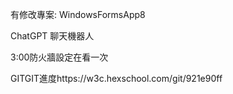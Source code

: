 有修改專案: WindowsFormsApp8



ChatGPT 聊天機器人



3:00防火牆設定在看一次



GITGIT進度https://w3c.hexschool.com/git/921e90ff
